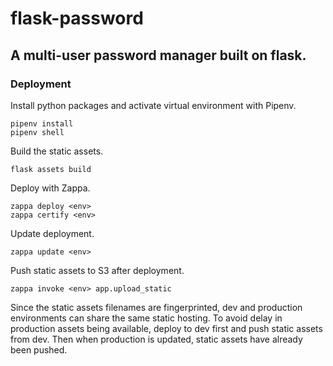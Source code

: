 # flask-password

## A multi-user password manager built on flask.

### Deployment

Install python packages and activate virtual environment with Pipenv.

```
pipenv install
pipenv shell
```

Build the static assets.

```
flask assets build
```

Deploy with Zappa.

```
zappa deploy <env>
zappa certify <env>
```

Update deployment.

```
zappa update <env>
```

Push static assets to S3 after deployment.

```
zappa invoke <env> app.upload_static
```

Since the static assets filenames are fingerprinted, dev and production
environments can share the same static hosting. To avoid delay in production
assets being available, deploy to dev first and push static assets from dev.
Then when production is updated, static assets have already been pushed.

